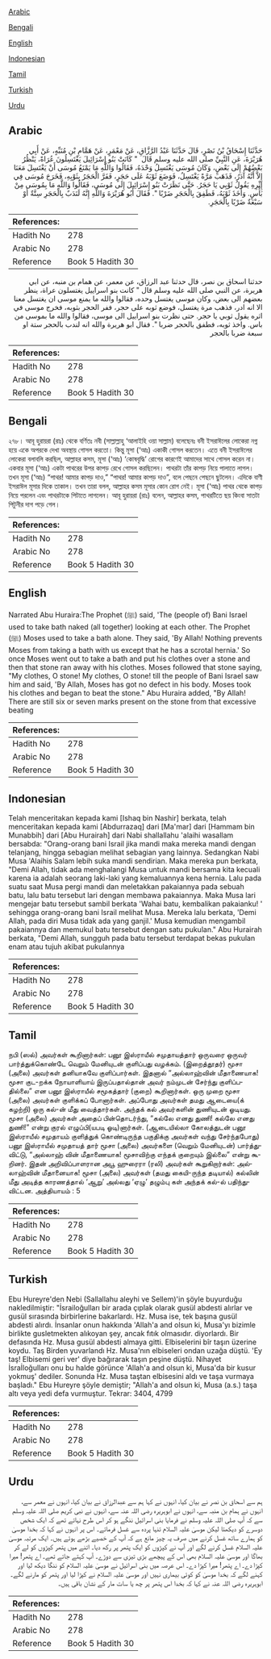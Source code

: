 [Arabic](#arabic)

[Bengali](#bengali)

[English](#english)

[Indonesian](#indonesian)

[Tamil](#tamil)

[Turkish](#turkish)

[Urdu](#urdu)

## Arabic


<div dir="rtl" lang="ar" style={{fontSize:'larger',backgroundColor:'#f8f9fa',padding:20}}>
حَدَّثَنَا إِسْحَاقُ بْنُ نَصْرٍ، قَالَ حَدَّثَنَا عَبْدُ الرَّزَّاقِ، عَنْ مَعْمَرٍ، عَنْ هَمَّامِ بْنِ مُنَبِّهٍ، عَنْ أَبِي هُرَيْرَةَ، عَنِ النَّبِيِّ صلى الله عليه وسلم قَالَ ‏ "‏ كَانَتْ بَنُو إِسْرَائِيلَ يَغْتَسِلُونَ عُرَاةً، يَنْظُرُ بَعْضُهُمْ إِلَى بَعْضٍ، وَكَانَ مُوسَى يَغْتَسِلُ وَحْدَهُ، فَقَالُوا وَاللَّهِ مَا يَمْنَعُ مُوسَى أَنْ يَغْتَسِلَ مَعَنَا إِلاَّ أَنَّهُ آدَرُ، فَذَهَبَ مَرَّةً يَغْتَسِلُ، فَوَضَعَ ثَوْبَهُ عَلَى حَجَرٍ، فَفَرَّ الْحَجَرُ بِثَوْبِهِ، فَخَرَجَ مُوسَى فِي إِثْرِهِ يَقُولُ ثَوْبِي يَا حَجَرُ‏.‏ حَتَّى نَظَرَتْ بَنُو إِسْرَائِيلَ إِلَى مُوسَى، فَقَالُوا وَاللَّهِ مَا بِمُوسَى مِنْ بَأْسٍ‏.‏ وَأَخَذَ ثَوْبَهُ، فَطَفِقَ بِالْحَجَرِ ضَرْبًا ‏"‏‏.‏ فَقَالَ أَبُو هُرَيْرَةَ وَاللَّهِ إِنَّهُ لَنَدَبٌ بِالْحَجَرِ سِتَّةٌ أَوْ سَبْعَةٌ ضَرْبًا بِالْحَجَرِ‏.‏
</div>
<div style={{backgroundColor:'#f8f9fa',padding:20, marginBottom: 10}}><table> <thead> <tr> <th>References:</th> <th></th> </tr> </thead> <tbody><tr><td>Hadith No</td><td>278</td></tr><tr><td>Arabic No</td><td>278</td></tr><tr><td>Reference</td><td>Book 5 Hadith 30</td></tr></tbody></table></div>


<div dir="rtl" lang="ar" style={{fontSize:'larger',backgroundColor:'#f8f9fa',padding:20}}>
حدثنا اسحاق بن نصر، قال حدثنا عبد الرزاق، عن معمر، عن همام بن منبه، عن ابي هريرة، عن النبي صلى الله عليه وسلم قال " كانت بنو اسراييل يغتسلون عراة، ينظر بعضهم الى بعض، وكان موسى يغتسل وحده، فقالوا والله ما يمنع موسى ان يغتسل معنا الا انه ادر، فذهب مرة يغتسل، فوضع ثوبه على حجر، ففر الحجر بثوبه، فخرج موسى في اثره يقول ثوبي يا حجر. حتى نظرت بنو اسراييل الى موسى، فقالوا والله ما بموسى من باس. واخذ ثوبه، فطفق بالحجر ضربا ". فقال ابو هريرة والله انه لندب بالحجر ستة او سبعة ضربا بالحجر
</div>
<div style={{backgroundColor:'#f8f9fa',padding:20, marginBottom: 10}}><table> <thead> <tr> <th>References:</th> <th></th> </tr> </thead> <tbody><tr><td>Hadith No</td><td>278</td></tr><tr><td>Arabic No</td><td>278</td></tr><tr><td>Reference</td><td>Book 5 Hadith 30</td></tr></tbody></table></div>

## Bengali


<div dir="ltr" lang="bn" style={{fontSize:'larger',backgroundColor:'#f8f9fa',padding:20}}>
২৭৮। আবূ হুরায়রা (রাঃ) থেকে বর্ণিতঃ নবী (সাল্লাল্লাহু ‘আলাইহি ওয়া সাল্লাম) বলেছেনঃ বনী ইসরাঈলের লোকেরা নগ্ন হয়ে একে অপরকে দেখা অবস্থায় গোসল করতো। কিন্তু মূসা (‘আঃ) একাকী গোসল করতেন। এতে বনী ইসরাঈলের লোকেরা বলাবলি করছিল, আল্লাহর কসম, মূসা (‘আঃ) ‘কোষবৃদ্ধি’ রোগের কারণেই আমাদের সাথে গোসল করেন না। একবার মূসা (‘আঃ) একটা পাথরের উপর কাপড় রেখে গোসল করছিলেন। পাথরটা তাঁর কাপড় নিয়ে পালাতে লাগল। তখন মূসা (‘আঃ) “পাথর! আমার কাপড় দাও,” “পাথর! আমার কাপড় দাও”, বলে পেছনে পেছনে ছুটলেন। এদিকে বাণী ইসরাঈল মূসার দিকে তাকাল। তখন তারা বলল, আল্লাহর কসম মূসার কোন রোগ নেই। মূসা (‘আঃ) পাথর থেকে কাপড় নিয়ে পরলেন এবং পাথরটাকে পিটাতে লাগলেন। আবূ হুরায়রা (রাঃ) বলেন, আল্লাহর কসম, পাথরটিতে ছয় কিংবা সাতটা পিটুনীর দাগ পড়ে গেল।
</div>
<div style={{backgroundColor:'#f8f9fa',padding:20, marginBottom: 10}}><table> <thead> <tr> <th>References:</th> <th></th> </tr> </thead> <tbody><tr><td>Hadith No</td><td>278</td></tr><tr><td>Arabic No</td><td>278</td></tr><tr><td>Reference</td><td>Book 5 Hadith 30</td></tr></tbody></table></div>

## English


<div dir="ltr" lang="en" style={{fontSize:'larger',backgroundColor:'#f8f9fa',padding:20}}>
Narrated Abu Huraira:The Prophet (ﷺ) said, 'The (people of) Bani Israel used to take bath naked (all together) looking at each other. The Prophet (ﷺ) Moses used to take a bath alone. They said, 'By Allah! Nothing prevents Moses from taking a bath with us except that he has a scrotal hernia.' So once Moses went out to take a bath and put his clothes over a stone and then that stone ran away with his clothes. Moses followed that stone saying, "My clothes, O stone! My clothes, O stone! till the people of Bani Israel saw him and said, 'By Allah, Moses has got no defect in his body. Moses took his clothes and began to beat the stone." Abu Huraira added, "By Allah! There are still six or seven marks present on the stone from that excessive beating
</div>
<div style={{backgroundColor:'#f8f9fa',padding:20, marginBottom: 10}}><table> <thead> <tr> <th>References:</th> <th></th> </tr> </thead> <tbody><tr><td>Hadith No</td><td>278</td></tr><tr><td>Arabic No</td><td>278</td></tr><tr><td>Reference</td><td>Book 5 Hadith 30</td></tr></tbody></table></div>

## Indonesian


<div dir="ltr" lang="id" style={{fontSize:'larger',backgroundColor:'#f8f9fa',padding:20}}>
Telah menceritakan kepada kami [Ishaq bin Nashir] berkata, telah menceritakan kepada kami [Abdurrazaq] dari [Ma'mar] dari [Hammam bin Munabbih] dari [Abu Hurairah] dari Nabi shallallahu 'alaihi wasallam bersabda: "Orang-orang bani Israil jika mandi maka mereka mandi dengan telanjang, hingga sebagian melihat sebagian yang lainnya. Sedangkan Nabi Musa 'Alaihis Salam lebih suka mandi sendirian. Maka mereka pun berkata, "Demi Allah, tidak ada menghalangi Musa untuk mandi bersama kita kecuali karena ia adalah seorang laki-laki yang kemaluannya kena hernia. Lalu pada suatu saat Musa pergi mandi dan meletakkan pakaiannya pada sebuah batu, lalu batu tersebut lari dengan membawa pakaiannya. Maka Musa lari mengejar batu tersebut sambil berkata 'Wahai batu, kembalikan pakaianku! ' sehingga orang-orang bani Israil melihat Musa. Mereka lalu berkata, 'Demi Allah, pada diri Musa tidak ada yang ganjil.' Musa kemudian mengambil pakaiannya dan memukul batu tersebut dengan satu pukulan." Abu Hurairah berkata, "Demi Allah, sungguh pada batu tersebut terdapat bekas pukulan enam atau tujuh akibat pukulannya
</div>
<div style={{backgroundColor:'#f8f9fa',padding:20, marginBottom: 10}}><table> <thead> <tr> <th>References:</th> <th></th> </tr> </thead> <tbody><tr><td>Hadith No</td><td>278</td></tr><tr><td>Arabic No</td><td>278</td></tr><tr><td>Reference</td><td>Book 5 Hadith 30</td></tr></tbody></table></div>

## Tamil


<div dir="ltr" lang="ta" style={{fontSize:'larger',backgroundColor:'#f8f9fa',padding:20}}>
நபி (ஸல்) அவர்கள் கூறினார்கள்: பனூ இஸ்ராயீல் சமுதாயத்தார் ஒருவரை ஒருவர் பார்த்துக்கொண்டே வெறும் மேனியுடன் குளிப்பது வழக்கம். (இறைத்தூதர்) மூசா (அலை) அவர்கள் தனியாகவே குளிப்பார்கள். இதனால் “அல்லாஹ்வின் மீதாணையாக! மூசா குட-றக்க நோயாளியாய் இருப்பதால்தான் அவர் நம்முடன் சேர்ந்து குளிப்பதில்லை” என பனூ இஸ்ராயீல் சமூகத்தார் (குறை) கூறினார்கள். ஒரு முறை மூசா (அலை) அவர்கள் குளிக்கப் போனார்கள். அப்போது அவர்கள் தமது ஆடையை(க் கழற்றி) ஒரு கல்-ன் மீது வைத்தார்கள். அந்தக் கல் அவர்களின் துணியுடன் ஓடியது. மூசா (அலை) அவர்கள் அதைப் பின்தொடர்ந்து, “கல்லே எனது துணி! கல்லே எனது துணி!” என்று குரல் எழுப்பி(யபடி ஓடி)னார்கள். (ஆடையில்லா கோலத்துடன் பனூ இஸ்ராயீல் சமுதாயம் குளித்துக் கொண்டிருந்த பகுதிக்கு அவர்கள் வந்து சேர்ந்தபோது) பனூ இஸ்ராயீல் சமுதாயத் தார் மூசா (அலை) அவர்களை (வெறும் மேனியுடன்) பார்த்துவிட்டு, “அல்லாஹ் வின் மீதாணையாக! மூசாவிற்கு எந்தக் குறையும் இல்லை” என்று கூறினர். இதன் அறிவிப்பாளரான அபூ ஹுரைரா (ரலி) அவர்கள் கூறுகிறார்கள்: அல்லாஹ்வின் மீதானையாக! மூசா (அலை) அவர்கள் (தமது கையி-ருந்த தடியால்) கல்லின் மீது அடித்த காரணத்தால் ‘ஆறு’ அல்லது ‘ஏழு’ தழும்பு கள் அந்தக் கல்-ல் பதிந்துவிட்டன. அத்தியாயம் : 5
</div>
<div style={{backgroundColor:'#f8f9fa',padding:20, marginBottom: 10}}><table> <thead> <tr> <th>References:</th> <th></th> </tr> </thead> <tbody><tr><td>Hadith No</td><td>278</td></tr><tr><td>Arabic No</td><td>278</td></tr><tr><td>Reference</td><td>Book 5 Hadith 30</td></tr></tbody></table></div>

## Turkish


<div dir="ltr" lang="tr" style={{fontSize:'larger',backgroundColor:'#f8f9fa',padding:20}}>
Ebu Hureyre'den Nebi (Sallallahu aleyhi ve Sellem)'in şöyle buyurduğu nakledilmiştir: "İsrailoğulları bir arada çıplak olarak gusül abdesti alırlar ve gusül sırasında birbirlerine bakarlardı. Hz. Musa ise, tek başına gusül abdesti alırdı. İnsanlar onun hakkında 'Allah'a and olsun ki, Musa'yı bizimle birlikte gusletmekten alıkoyan şey, ancak fıtık olmasıdır. diyorlardı. Bir defasında Hz. Musa gusül abdesti almaya gitti. Elbiselerini bîr taşın üzerine koydu. Taş Birden yuvarlandı Hz. Musa'nın elbiseleri ondan uzağa düştü. 'Ey taş! Elbisemi geri ver' diye bağırarak taşın peşine düştü. Nihayet İsraİloğulları onu bu halde görünce 'Allah'a and olsun ki, Musa'da bir kusur yokmuş' dediler. Sonunda Hz. Musa taştan elbisesini aldı ve taşa vurmaya başladı." Ebu Hureyre şöyle demiştir; "Allah'a and olsun ki, Musa (a.s.) taşa altı veya yedi defa vurmuştur. Tekrar: 3404, 4799
</div>
<div style={{backgroundColor:'#f8f9fa',padding:20, marginBottom: 10}}><table> <thead> <tr> <th>References:</th> <th></th> </tr> </thead> <tbody><tr><td>Hadith No</td><td>278</td></tr><tr><td>Arabic No</td><td>278</td></tr><tr><td>Reference</td><td>Book 5 Hadith 30</td></tr></tbody></table></div>

## Urdu


<div dir="rtl" lang="ur" style={{fontSize:'larger',backgroundColor:'#f8f9fa',padding:20}}>
ہم سے اسحاق بن نصر نے بیان کیا، انہوں نے کہا ہم سے عبدالرزاق نے بیان کیا، انہوں نے معمر سے، انہوں نے ہمام بن منبہ سے، انہوں نے ابوہریرہ رضی اللہ عنہ سے، انہوں نے نبی کریم صلی اللہ علیہ وسلم سے کہ آپ صلی اللہ علیہ وسلم نے فرمایا بنی اسرائیل ننگے ہو کر اس طرح نہاتے تھے کہ ایک شخص دوسرے کو دیکھتا لیکن موسیٰ علیہ السلام تنہا پردہ سے غسل فرماتے۔ اس پر انہوں نے کہا کہ بخدا موسیٰ کو ہمارے ساتھ غسل کرنے میں صرف یہ چیز مانع ہے کہ آپ کے خصیے بڑھے ہوئے ہیں۔ ایک مرتبہ موسیٰ علیہ السلام غسل کرنے لگے اور آپ نے کپڑوں کو ایک پتھر پر رکھ دیا۔ اتنے میں پتھر کپڑوں کو لے کر بھاگا اور موسیٰ علیہ السلام بھی اس کے پیچھے بڑی تیزی سے دوڑے۔ آپ کہتے جاتے تھے۔ اے پتھر! میرا کپڑا دے۔ اے پتھر! میرا کپڑا دے۔ اس عرصہ میں بنی اسرائیل نے موسیٰ علیہ السلام کو ننگا دیکھ لیا اور کہنے لگے کہ بخدا موسیٰ کو کوئی بیماری نہیں اور موسیٰ علیہ السلام نے کپڑا لیا اور پتھر کو مارنے لگے۔ ابوہریرہ رضی اللہ عنہ نے کہا کہ بخدا اس پتھر پر چھ یا سات مار کے نشان باقی ہیں۔
</div>
<div style={{backgroundColor:'#f8f9fa',padding:20, marginBottom: 10}}><table> <thead> <tr> <th>References:</th> <th></th> </tr> </thead> <tbody><tr><td>Hadith No</td><td>278</td></tr><tr><td>Arabic No</td><td>278</td></tr><tr><td>Reference</td><td>Book 5 Hadith 30</td></tr></tbody></table></div>